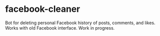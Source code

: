 # facebook-cleaner
Bot for deleting personal Facebook history of posts, comments, and likes. Works with old Facebook interface.
Work in progress.
